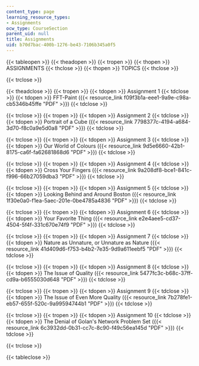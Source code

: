 ```yaml
---
content_type: page
learning_resource_types:
- Assignments
ocw_type: CourseSection
parent_uid: null
title: Assignments
uid: b70d7bac-400b-1276-be43-7106b345a0f5
---
```


{{< tableopen >}}
{{< theadopen >}}
{{< tropen >}}
{{< thopen >}}
ASSIGNMENTS
{{< thclose >}}
{{< thopen >}}
TOPICS
{{< thclose >}}

{{< trclose >}}

{{< theadclose >}}
{{< tropen >}}
{{< tdopen >}}
Assignment 1
{{< tdclose >}}
{{< tdopen >}}
FFT-Paint ({{< resource_link f09f3b1a-eee1-9a9e-c98a-cb5346b45ffe "PDF" >}})
{{< tdclose >}}

{{< trclose >}}
{{< tropen >}}
{{< tdopen >}}
Assignment 2
{{< tdclose >}}
{{< tdopen >}}
Portrait of a Cube ({{< resource_link 7798377c-4194-a684-3d70-f8c0a9e5d0a8 "PDF" >}})
{{< tdclose >}}

{{< trclose >}}
{{< tropen >}}
{{< tdopen >}}
Assignment 3
{{< tdclose >}}
{{< tdopen >}}
Our World of Colours ({{< resource_link 9d5e6660-42b1-8175-ca6f-fa62681868d6 "PDF" >}})
{{< tdclose >}}

{{< trclose >}}
{{< tropen >}}
{{< tdopen >}}
Assignment 4
{{< tdclose >}}
{{< tdopen >}}
Cross Your Fingers ({{< resource_link 9a208df8-bce1-841c-f996-66b27059dba3 "PDF" >}})
{{< tdclose >}}

{{< trclose >}}
{{< tropen >}}
{{< tdopen >}}
Assignment 5
{{< tdclose >}}
{{< tdopen >}}
Looking Behind and Around Boston ({{< resource_link 1f30e0a0-f1ea-5aec-201e-0be4785a4836 "PDF" >}})
{{< tdclose >}}

{{< trclose >}}
{{< tropen >}}
{{< tdopen >}}
Assignment 6
{{< tdclose >}}
{{< tdopen >}}
Your Favorite Thing ({{< resource_link e2e4aee5-cd37-4504-5f4f-331c670e74f9 "PDF" >}})
{{< tdclose >}}

{{< trclose >}}
{{< tropen >}}
{{< tdopen >}}
Assignment 7
{{< tdclose >}}
{{< tdopen >}}
Nature as Unnature, or Unnature as Nature ({{< resource_link 41d409d6-f753-b4b2-7e35-9d9a611eebf5 "PDF" >}})
{{< tdclose >}}

{{< trclose >}}
{{< tropen >}}
{{< tdopen >}}
Assignment 8
{{< tdclose >}}
{{< tdopen >}}
The Issue of Quality ({{< resource_link 5477fc3c-b68c-37ff-cd9a-b6555030d648 "PDF" >}})
{{< tdclose >}}

{{< trclose >}}
{{< tropen >}}
{{< tdopen >}}
Assignment 9
{{< tdclose >}}
{{< tdopen >}}
The Issue of Even More Quality ({{< resource_link 7b278fe1-eb57-655f-520c-9a99594744b1 "PDF" >}})
{{< tdclose >}}

{{< trclose >}}
{{< tropen >}}
{{< tdopen >}}
Assignment 10
{{< tdclose >}}
{{< tdopen >}}
The Denial of Golan's Network Problem Set ({{< resource_link 6c3932dd-0b31-cc7c-8c90-f49c56ea145d "PDF" >}})
{{< tdclose >}}

{{< trclose >}}

{{< tableclose >}}